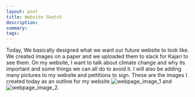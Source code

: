 ```yaml
---
layout: post
title: Website Sketch 
description: 
summary: 
tags:
---
```

Today, We basically designed what we want our future website to look like. We created images on a paper and we uploaded them to slack for Kajari to see them. On my website, I want to talk about climate change and why its important and some things we can all do to avoid it. I will also be adding many pictures to my website and pettitions to sign. These are the images I created today as an outline for my website ![webpage_image_1](images/assets/image1.jpg) and ![webpage_image_2](images/assets/image2.jpg).